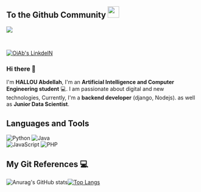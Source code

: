 ## To the Github Community <img src="https://raw.githubusercontent.com/MartinHeinz/MartinHeinz/master/wave.gif" width="30px">
![](https://visitor-badge.laobi.icu/badge?page_id=ABDELLAH-Hallou)

<br>



<p>
  <a href="https://www.linkedin.com/in/abdellah-hallou/" target="_blank"><img alt="OiAb's LinkdeIN" src="https://img.shields.io/badge/linkedin-%230077B5.svg?&style=for-the-badge&logo=linkedin&logoColor=white" /></a>
</p>

### Hi there 👋

I'm **HALLOU Abdellah**, I'm an **Artificial Intelligence and Computer Engineering student** 💻. I am passionate about digital and new technologies, Currently, I'm a **backend developer** (django, Nodejs). as well as **Junior Data Scientist**.


## Languages and Tools 

![Python](https://img.shields.io/badge/-Python-black?style=flat-square&logo=Python) 
![Java](https://img.shields.io/badge/-java-E34A86?style=flat-square&logo=java)  
![JavaScript](https://img.shields.io/badge/-javascript-black?style=flat-square&logo=javascript)
![PHP](https://img.shields.io/badge/-php-black?style=flat-square&logo=php)



## My Git References 💻

![Anurag's GitHub stats](https://github-readme-stats.vercel.app/api?username=ABDELLAH-Hallou&show_icons=true&theme=algolia&count_private=true&include_all_commits=true)[![Top Langs](https://github-readme-stats.vercel.app/api/top-langs/?username=ABDELLAH-Hallou&langs_count=8&layout=compact&theme=algolia)](https://github.com/ABDELLAH-Hallou/github-readme-stats)
